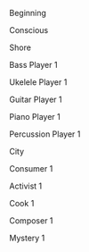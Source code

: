 Beginning

Conscious

Shore

Bass Player 1

Ukelele Player 1

Guitar Player 1

Piano Player 1

Percussion Player 1

City

Consumer 1

Activist 1

Cook 1

Composer 1

Mystery 1 
